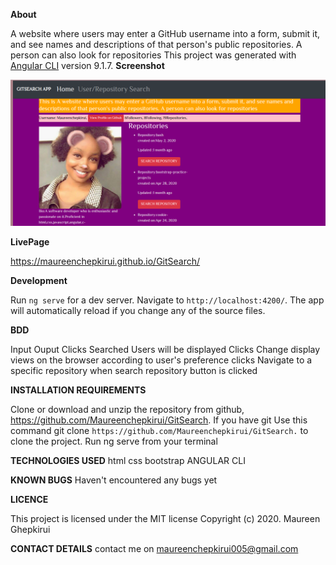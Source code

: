 **About**

A website where users may enter a GitHub username into a form, submit it, and see names and descriptions of that person's public repositories. A person can also look for repositories
This project was generated with [Angular CLI](https://github.com/angular/angular-cli) version 9.1.7.
**Screenshot**

![](https://github.com/Maureenchepkirui/GitSearch/blob/master/src/assets/screen2.png)

**LivePage**

https://maureenchepkirui.github.io/GitSearch/

 **Development**

Run `ng serve` for a dev server.
 Navigate to `http://localhost:4200/`.
 The app will automatically reload if you change any of the source files.

**BDD**

Input Ouput Clicks Searched Users will be displayed Clicks Change display views on the browser according to user's preference clicks Navigate to a specific repository when search repository button is clicked

**INSTALLATION REQUIREMENTS**

Clone or download and unzip the repository from github, https://github.com/Maureenchepkirui/GitSearch.
If you have git Use this command git clone `https://github.com/Maureenchepkirui/GitSearch.` to clone the project.
Run ng serve from your terminal


**TECHNOLOGIES USED**
html
css
bootstrap
ANGULAR CLI

**KNOWN BUGS**
Haven't encountered any bugs yet

**LICENCE**

This project is licensed under the MIT license Copyright (c) 2020. Maureen Ghepkirui

**CONTACT DETAILS**
contact me on <a href="maureenchepkirui005@gmail.com">maureenchepkirui005@gmail.com</a>
